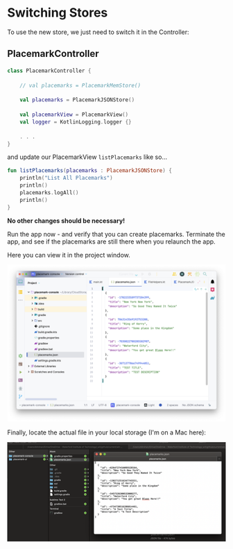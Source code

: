 # Switching Stores

To use the new store, we just need to switch it in the Controller:

## PlacemarkController

~~~kotlin
class PlacemarkController {

    // val placemarks = PlacemarkMemStore()

    val placemarks = PlacemarkJSONStore()

    val placemarkView = PlacemarkView()
    val logger = KotlinLogging.logger {}

    . . .
}
~~~

and update our PlacemarkView `listPlacemarks` like so...

~~~kotlin
fun listPlacemarks(placemarks : PlacemarkJSONStore) {  
    println("List All Placemarks")  
    println()  
    placemarks.logAll()  
    println()  
}
~~~

**No other changes should be necessary!**

Run the app now - and verify that you can create placemarks. Terminate the app, and see if the placemarks are still there when you relaunch the app.

Here you can view it in the project window.

![](img/01b.png)

Finally, locate the actual file in your local storage (I'm on a Mac here):

![](img/01.png)

